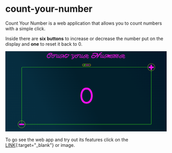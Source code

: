 # count-your-number


Count Your Number is a web application that allows you to count numbers with a simple click.

Inside there are **six buttons** to increase or decrease the number put on the display and **one** to reset it back to 0.


<a href="https://count-your-number.netlify.app/" target="_blank"><img src="./assets/images/screenshot.png" alt="This is a preview of Count your Number"></a>


To go see the web app and try out its features click on the [LINK](https://count-your-number.netlify.app/){:target="_blank"} or image.
